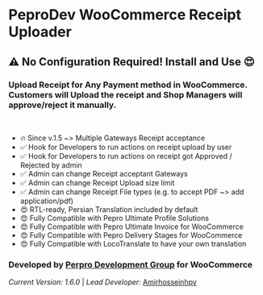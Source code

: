 **PeproDev WooCommerce Receipt Uploader**
==========================


## ⚠️ No Configuration Required! Install and Use 😍

### **Upload Receipt for Any Payment method in WooCommerce. Customers will Upload the receipt and Shop Managers will approve/reject it manually.**

&nbsp;

- 🔥 Since v.1.5 ~> Multiple Gateways Receipt acceptance
- ✅ Hook for Developers to run actions on receipt upload by user
- ✅ Hook for Developers to run actions on receipt got Approved / Rejected by admin
- ✅ Admin can change Receipt acceptant Gateways
- ✅ Admin can change Receipt Upload size limit
- ✅ Admin can change Receipt File types (e.g. to accept PDF ~> add application/pdf)
- 😍 RTL-ready, Persian Translation included by default
- 😍 Fully Compatible with Pepro Ultimate Profile Solutions
- 😍 Fully Compatible with Pepro Ultimate Invoice for WooCommerce
- 😍 Fully Compatible with Pepro Delivery Stages for WooCommerce
- 😍 Fully Compatible with LocoTranslate to have your own translation

### **Developed by** [Perpro Development Group](https://pepro.dev/) for WooCommerce

*Current Version: 1.6.0* \| *Lead Developer:* [Amirhosseinhpv](https://hpv.im/)
